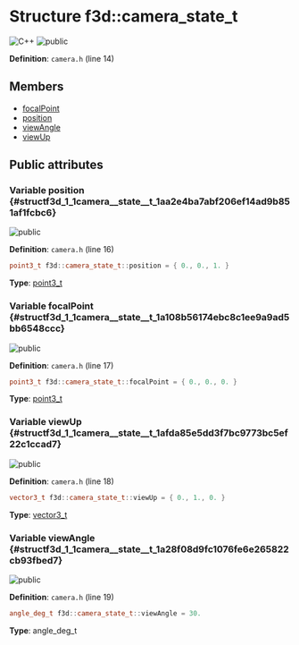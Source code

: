 # Structure f3d::camera\_state\_t

![][C++]
![][public]

**Definition**: `camera.h` (line 14)





## Members

* [focalPoint](structf3d_1_1camera__state__t.md#structf3d_1_1camera__state__t_1a108b56174ebc8c1ee9a9ad5bb6548ccc)
* [position](structf3d_1_1camera__state__t.md#structf3d_1_1camera__state__t_1aa2e4ba7abf206ef14ad9b851af1fcbc6)
* [viewAngle](structf3d_1_1camera__state__t.md#structf3d_1_1camera__state__t_1a28f08d9fc1076fe6e265822cb93fbed7)
* [viewUp](structf3d_1_1camera__state__t.md#structf3d_1_1camera__state__t_1afda85e5dd3f7bc9773bc5ef22c1ccad7)

## Public attributes

### Variable position {#structf3d_1_1camera__state__t_1aa2e4ba7abf206ef14ad9b851af1fcbc6}

![][public]

**Definition**: `camera.h` (line 16)


```cpp
point3_t f3d::camera_state_t::position = { 0., 0., 1. }
```








**Type**: [point3\_t](structf3d_1_1point3__t.md)



### Variable focalPoint {#structf3d_1_1camera__state__t_1a108b56174ebc8c1ee9a9ad5bb6548ccc}

![][public]

**Definition**: `camera.h` (line 17)


```cpp
point3_t f3d::camera_state_t::focalPoint = { 0., 0., 0. }
```








**Type**: [point3\_t](structf3d_1_1point3__t.md)



### Variable viewUp {#structf3d_1_1camera__state__t_1afda85e5dd3f7bc9773bc5ef22c1ccad7}

![][public]

**Definition**: `camera.h` (line 18)


```cpp
vector3_t f3d::camera_state_t::viewUp = { 0., 1., 0. }
```








**Type**: [vector3\_t](structf3d_1_1vector3__t.md)



### Variable viewAngle {#structf3d_1_1camera__state__t_1a28f08d9fc1076fe6e265822cb93fbed7}

![][public]

**Definition**: `camera.h` (line 19)


```cpp
angle_deg_t f3d::camera_state_t::viewAngle = 30.
```








**Type**: angle_deg_t



[public]: https://img.shields.io/badge/-public-brightgreen (public)
[C++]: https://img.shields.io/badge/language-C%2B%2B-blue (C++)